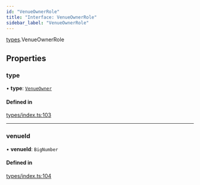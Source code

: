 ```yaml
---
id: "VenueOwnerRole"
title: "Interface: VenueOwnerRole"
sidebar_label: "VenueOwnerRole"
---
```


[types](../../../modules/Types/Types.md).VenueOwnerRole

## Properties

### type

• **type**: [`VenueOwner`](../../../enums/Types/RoleType/RoleType.md#venueowner)

#### Defined in

[types/index.ts:103](https://github.com/PolymeshAssociation/polymesh-sdk/blob/de58d40fd/src/types/index.ts#L103)

___

### venueId

• **venueId**: `BigNumber`

#### Defined in

[types/index.ts:104](https://github.com/PolymeshAssociation/polymesh-sdk/blob/de58d40fd/src/types/index.ts#L104)

